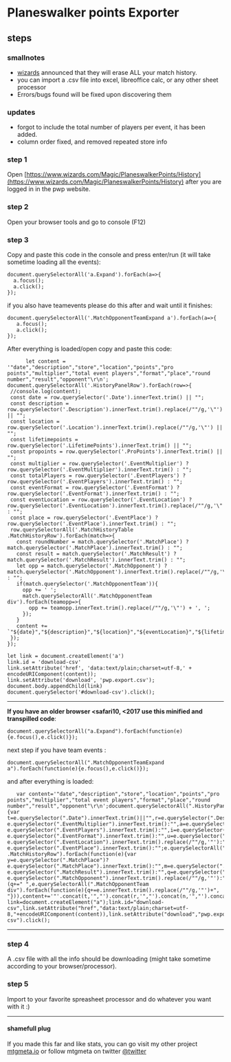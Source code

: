 # Planeswalker points Exporter

## steps	

### smallnotes

* [wizards](https://magic.gg/news/sunsetting-planeswalker-points) announced that they will erase ALL your match history.
* you can import a .csv file into excel, libreoffice calc, or any other sheet processor
* Errors/bugs found will be fixed upon discovering  them

### updates
* forgot to include the total number of players per event, it has been added.
* column order fixed, and removed repeated store info


### step 1

Open [https://www.wizards.com/Magic/PlaneswalkerPoints/History](https://www.wizards.com/Magic/PlaneswalkerPoints/History) after you are logged in in the pwp website.


### step 2

Open your browser tools and go to console (F12)

### step 3

Copy and paste this code in the console and press enter/run (it will take sometime loading all the events):

    document.querySelectorAll('a.Expand').forEach(a=>{
      a.focus();
      a.click();
    });

if you also have teamevents please do this after and wait until it finishes:
    
    document.querySelectorAll('.MatchOpponentTeamExpand a').forEach(a=>{
       a.focus();
       a.click();
    });

After everything is loaded/open copy and paste this code:
 ```  
       let content = '"date","description","store","location","points","pro points","multiplier","total event players","format","place","round number","result","opponent"\r\n';
document.querySelectorAll('.HistoryPanelRow').forEach(row=>{
  //console.log(content);
  const date = row.querySelector('.Date').innerText.trim() || "";
  const description = row.querySelector('.Description').innerText.trim().replace(/""/g,'\"') || "";
  const location = row.querySelector('.Location').innerText.trim().replace(/""/g,'\"') || "";
  const lifetimepoints = row.querySelector('.LifetimePoints').innerText.trim() || "";
  const propoints = row.querySelector('.ProPoints').innerText.trim() || "";
  const multiplier = row.querySelector('.EventMultiplier') ? row.querySelector('.EventMultiplier').innerText.trim() : "";
  const totalPlayers = row.querySelector('.EventPlayers') ? row.querySelector('.EventPlayers').innerText.trim() : "";
  const eventFormat = row.querySelector('.EventFormat') ? row.querySelector('.EventFormat').innerText.trim() : "";
  const eventLocation = row.querySelector('.EventLocation') ? row.querySelector('.EventLocation').innerText.trim().replace(/""/g,'\"') : "";
  const place = row.querySelector('.EventPlace') ? row.querySelector('.EventPlace').innerText.trim() : "";
  row.querySelectorAll('.MatchHistoryTable .MatchHistoryRow').forEach(match=>{
    const roundNumber = match.querySelector('.MatchPlace') ? match.querySelector('.MatchPlace').innerText.trim() : "";
    const result = match.querySelector('.MatchResult') ? match.querySelector('.MatchResult').innerText.trim() : "";
    let opp = match.querySelector('.MatchOpponent') ? match.querySelector('.MatchOpponent').innerText.trim().replace(/""/g,'\"') : "";
    if(match.querySelector('.MatchOpponentTeam')){
      opp += ' ';
      match.querySelectorAll('.MatchOpponentTeam div').forEach(teamopp=>{
        opp += teamopp.innerText.trim().replace(/""/g,'\"') + ', ';
      });
    } 
    content += `"${date}","${description}","${location}","${eventLocation}","${lifetimepoints}","${propoints}","${multiplier}","${totalPlayers}","${eventFormat}","${place}","${roundNumber}","${result}","${opp}"\r\n`;
  });
});

let link = document.createElement('a')
link.id = 'download-csv'
link.setAttribute('href', 'data:text/plain;charset=utf-8,' + encodeURIComponent(content));
link.setAttribute('download', 'pwp.export.csv');
document.body.appendChild(link)
document.querySelector('#download-csv').click();
```
___
**If you have an older browser <safari10, <2017 use this minified and transpilled code**:

    document.querySelectorAll("a.Expand").forEach(function(e){e.focus(),e.click()});
    
    
 next step if you have team events :
    
    document.querySelectorAll(".MatchOpponentTeamExpand a").forEach(function(e){e.focus(),e.click()});

    
and after everything is loaded:

       var content='"date","description","store","location","points","pro points","multiplier","total event players","format","place","round number","result","opponent"\r\n';document.querySelectorAll(".HistoryPanelRow").forEach(function(e){var t=e.querySelector(".Date").innerText.trim()||"",r=e.querySelector(".Description").innerText.trim().replace(/""/g,'"')||"",n=e.querySelector(".Location").innerText.trim().replace(/""/g,'"')||"",c=e.querySelector(".LifetimePoints").innerText.trim()||"",o=e.querySelector(".ProPoints").innerText.trim()||"",l=e.querySelector(".EventMultiplier")?e.querySelector(".EventMultiplier").innerText.trim():"",a=e.querySelector(".EventPlayers")?e.querySelector(".EventPlayers").innerText.trim():"",i=e.querySelector(".EventFormat")?e.querySelector(".EventFormat").innerText.trim():"",u=e.querySelector(".EventLocation")?e.querySelector(".EventLocation").innerText.trim().replace(/""/g,'"'):"",p=e.querySelector(".EventPlace")?e.querySelector(".EventPlace").innerText.trim():"";e.querySelectorAll(".MatchHistoryTable .MatchHistoryRow").forEach(function(e){var y=e.querySelector(".MatchPlace")?e.querySelector(".MatchPlace").innerText.trim():"",m=e.querySelector(".MatchResult")?e.querySelector(".MatchResult").innerText.trim():"",q=e.querySelector(".MatchOpponent")?e.querySelector(".MatchOpponent").innerText.trim().replace(/""/g,'"'):"";e.querySelector(".MatchOpponentTeam")&&(q+=" ",e.querySelectorAll(".MatchOpponentTeam div").forEach(function(e){q+=e.innerText.trim().replace(/""/g,'"')+", "})),content+='"'.concat(t,'","').concat(r,'","').concat(n,'","').concat(u,'","').concat(c,'","').concat(o,'","').concat(l,'","').concat(a,'","').concat(i,'","').concat(p,'","').concat(y,'","').concat(m,'","').concat(q,'"\r\n')})});var link=document.createElement("a");link.id="download-csv",link.setAttribute("href","data:text/plain;charset=utf-8,"+encodeURIComponent(content)),link.setAttribute("download","pwp.export.csv"),document.body.appendChild(link),document.querySelector("#download-csv").click();
___

### step 4

A .csv file with all the info should be downloading (might take sometime according to your browser/processor).

### step 5

Import to your favorite spreasheet processor and do whatever you want with it :)



____

#### shamefull plug
If you made this far and like stats, you can go visit my other project [mtgmeta.io](https://mtgmeta.io) or follow mtgmeta on twitter [@twitter](https://twitter.com/mtgmetaio) 


